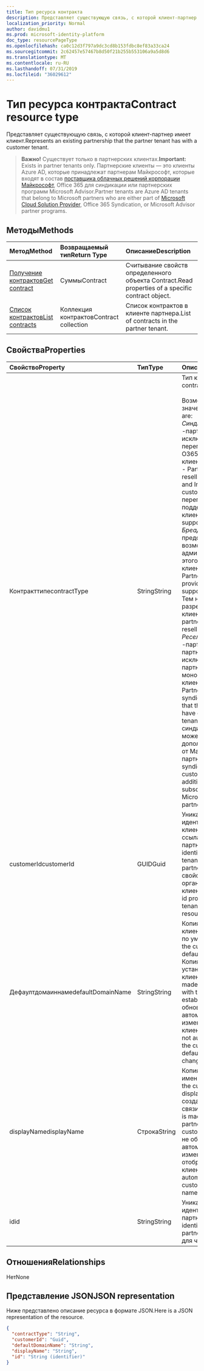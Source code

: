 ```yaml
---
title: Тип ресурса контракта
description: Представляет существующую связь, с которой клиент-партнер имеет клиент.
localization_priority: Normal
author: davidmu1
ms.prod: microsoft-identity-platform
doc_type: resourcePageType
ms.openlocfilehash: ca0c12d3f797a9dc3cd8b153fdbc8ef83a33ca24
ms.sourcegitcommit: 2c62457e57467b8d50f21b255b553106a9a5d8d6
ms.translationtype: MT
ms.contentlocale: ru-RU
ms.lasthandoff: 07/31/2019
ms.locfileid: "36029612"
---
```

# <a name="contract-resource-type"></a><span data-ttu-id="771e2-103">Тип ресурса контракта</span><span class="sxs-lookup"><span data-stu-id="771e2-103">Contract resource type</span></span>
<span data-ttu-id="771e2-104">Представляет существующую связь, с которой клиент-партнер имеет клиент.</span><span class="sxs-lookup"><span data-stu-id="771e2-104">Represents an existing partnership that the partner tenant has with a customer tenant.</span></span>

> <span data-ttu-id="771e2-105">**Важно!** Существует только в партнерских клиентах.</span><span class="sxs-lookup"><span data-stu-id="771e2-105">**Important:** Exists in partner tenants only.</span></span> <span data-ttu-id="771e2-106">Партнерские клиенты — это клиенты Azure AD, которые принадлежат партнерам Майкрософт, которые входят в состав [поставщика облачных решений корпорации Майкрософт](https://partnercenter.microsoft.com/en-us/partner/programs), Office 365 для синдикации или партнерских программ Microsoft Advisor.</span><span class="sxs-lookup"><span data-stu-id="771e2-106">Partner tenants are Azure AD tenants that belong to Microsoft partners who are either part of [Microsoft Cloud Solution Provider](https://partnercenter.microsoft.com/en-us/partner/programs), Office 365 Syndication, or Microsoft Advisor partner programs.</span></span>

## <a name="methods"></a><span data-ttu-id="771e2-107">Методы</span><span class="sxs-lookup"><span data-stu-id="771e2-107">Methods</span></span>

| <span data-ttu-id="771e2-108">Метод</span><span class="sxs-lookup"><span data-stu-id="771e2-108">Method</span></span>   | <span data-ttu-id="771e2-109">Возвращаемый тип</span><span class="sxs-lookup"><span data-stu-id="771e2-109">Return Type</span></span> | <span data-ttu-id="771e2-110">Описание</span><span class="sxs-lookup"><span data-stu-id="771e2-110">Description</span></span> |
|:---------------|:--------|:----------|
|[<span data-ttu-id="771e2-111">Получение контрактов</span><span class="sxs-lookup"><span data-stu-id="771e2-111">Get contract</span></span>](../api/contract-get.md) | <span data-ttu-id="771e2-112">Суммы</span><span class="sxs-lookup"><span data-stu-id="771e2-112">Contract</span></span> |<span data-ttu-id="771e2-113">Считывание свойств определенного объекта Contract.</span><span class="sxs-lookup"><span data-stu-id="771e2-113">Read properties of a specific contract object.</span></span> |
|[<span data-ttu-id="771e2-114">Список контрактов</span><span class="sxs-lookup"><span data-stu-id="771e2-114">List contracts</span></span>](../api/contract-list.md) | <span data-ttu-id="771e2-115">Коллекция контрактов</span><span class="sxs-lookup"><span data-stu-id="771e2-115">Contract collection</span></span> | <span data-ttu-id="771e2-116">Список контрактов в клиенте партнера.</span><span class="sxs-lookup"><span data-stu-id="771e2-116">List of contracts in the partner tenant.</span></span> |

## <a name="properties"></a><span data-ttu-id="771e2-117">Свойства</span><span class="sxs-lookup"><span data-stu-id="771e2-117">Properties</span></span>
| <span data-ttu-id="771e2-118">Свойство</span><span class="sxs-lookup"><span data-stu-id="771e2-118">Property</span></span>   | <span data-ttu-id="771e2-119">Тип</span><span class="sxs-lookup"><span data-stu-id="771e2-119">Type</span></span> | <span data-ttu-id="771e2-120">Описание</span><span class="sxs-lookup"><span data-stu-id="771e2-120">Description</span></span> |
|:---------------|:--------|:----------|
|<span data-ttu-id="771e2-121">Контракттипе</span><span class="sxs-lookup"><span data-stu-id="771e2-121">contractType</span></span>|<span data-ttu-id="771e2-122">String</span><span class="sxs-lookup"><span data-stu-id="771e2-122">String</span></span>|<span data-ttu-id="771e2-123">Тип контракта.</span><span class="sxs-lookup"><span data-stu-id="771e2-123">Type of contract.</span></span><br><br><span data-ttu-id="771e2-124">Возможные значения:</span><span class="sxs-lookup"><span data-stu-id="771e2-124">Possible values are:</span></span><br> <span data-ttu-id="771e2-125">*Синдикатионпартнер* -партнер, который исключительно перепродает и управляет O365 и Intune для этого клиента.</span><span class="sxs-lookup"><span data-stu-id="771e2-125">*SyndicationPartner* - Partner that exclusively resells and manages O365 and Intune for this customer.</span></span> <span data-ttu-id="771e2-126">Они перепродают и поддерживают своих клиентов.</span><span class="sxs-lookup"><span data-stu-id="771e2-126">They resell and support their customers.</span></span><br> <span data-ttu-id="771e2-127">*Бреадспартнер* -Partner предоставляет возможность администрирования для этого клиента.</span><span class="sxs-lookup"><span data-stu-id="771e2-127">*BreadthPartner* - Partner has the ability to provide administrative support for this customer.</span></span> <span data-ttu-id="771e2-128">Тем не менее, партнеру не разрешено перепродавать клиенту.</span><span class="sxs-lookup"><span data-stu-id="771e2-128">However, the partner is not allowed to resell to the customer.</span></span><br><span data-ttu-id="771e2-129">*Реселлерпартнер* -партнер, аналогичный партнеру синдикации, за исключением того, что партнер не имеет монопольного доступа к клиенту.</span><span class="sxs-lookup"><span data-stu-id="771e2-129">*ResellerPartner* - Partner that is similar to a syndication partner, except that the partner doesn’t have exclusive access to a tenant.</span></span> <span data-ttu-id="771e2-130">В случае синдикации клиент не может покупать дополнительные подписки от Майкрософт или других партнеров.</span><span class="sxs-lookup"><span data-stu-id="771e2-130">In the syndication case, the customer cannot buy additional direct subscriptions from Microsoft or from other partners.</span></span>|
|<span data-ttu-id="771e2-131">customerId</span><span class="sxs-lookup"><span data-stu-id="771e2-131">customerId</span></span>|<span data-ttu-id="771e2-132">GUID</span><span class="sxs-lookup"><span data-stu-id="771e2-132">Guid</span></span>|<span data-ttu-id="771e2-133">Уникальный идентификатор клиента клиента, на который ссылается это партнерство.</span><span class="sxs-lookup"><span data-stu-id="771e2-133">The unique identifier for the customer tenant referenced by this partnership.</span></span> <span data-ttu-id="771e2-134">Соответствует свойству ID ресурса организации клиента клиента.</span><span class="sxs-lookup"><span data-stu-id="771e2-134">Corresponds to the id property of the customer tenant's organization resource.</span></span> |
|<span data-ttu-id="771e2-135">Дефаултдомаиннаме</span><span class="sxs-lookup"><span data-stu-id="771e2-135">defaultDomainName</span></span>|<span data-ttu-id="771e2-136">String</span><span class="sxs-lookup"><span data-stu-id="771e2-136">String</span></span>|<span data-ttu-id="771e2-137">Копия доменного имени клиента, используемого по умолчанию.</span><span class="sxs-lookup"><span data-stu-id="771e2-137">A copy of the customer tenant's default domain name.</span></span> <span data-ttu-id="771e2-138">Копия создается при установке связи с клиентом.</span><span class="sxs-lookup"><span data-stu-id="771e2-138">The copy is made when the partnership with the customer is established.</span></span> <span data-ttu-id="771e2-139">Он не обновляется автоматически, если изменяется доменное имя клиента по умолчанию.</span><span class="sxs-lookup"><span data-stu-id="771e2-139">It is not automatically updated if the customer tenant's default domain name changes.</span></span>|
|<span data-ttu-id="771e2-140">displayName</span><span class="sxs-lookup"><span data-stu-id="771e2-140">displayName</span></span>|<span data-ttu-id="771e2-141">Строка</span><span class="sxs-lookup"><span data-stu-id="771e2-141">String</span></span>|<span data-ttu-id="771e2-142">Копия отображаемого имени клиента.</span><span class="sxs-lookup"><span data-stu-id="771e2-142">A copy of the customer tenant's display name.</span></span> <span data-ttu-id="771e2-143">Копия создается при установке связи с клиентом.</span><span class="sxs-lookup"><span data-stu-id="771e2-143">The copy is made when the partnership with the customer is established.</span></span> <span data-ttu-id="771e2-144">Он не обновляется автоматически при изменении отображаемого имени клиента клиента.</span><span class="sxs-lookup"><span data-stu-id="771e2-144">It is not automatically updated if the customer tenant's display name changes.</span></span>|
|<span data-ttu-id="771e2-145">id</span><span class="sxs-lookup"><span data-stu-id="771e2-145">id</span></span>|<span data-ttu-id="771e2-146">String</span><span class="sxs-lookup"><span data-stu-id="771e2-146">String</span></span>| <span data-ttu-id="771e2-147">Уникальный идентификатор партнерства.</span><span class="sxs-lookup"><span data-stu-id="771e2-147">The unique identifier for the partnership.</span></span> <span data-ttu-id="771e2-148">Ключ, только для чтения</span><span class="sxs-lookup"><span data-stu-id="771e2-148">Key, read-only</span></span> |

## <a name="relationships"></a><span data-ttu-id="771e2-149">Отношения</span><span class="sxs-lookup"><span data-stu-id="771e2-149">Relationships</span></span>
<span data-ttu-id="771e2-150">Нет</span><span class="sxs-lookup"><span data-stu-id="771e2-150">None</span></span>


## <a name="json-representation"></a><span data-ttu-id="771e2-151">Представление JSON</span><span class="sxs-lookup"><span data-stu-id="771e2-151">JSON representation</span></span>
<span data-ttu-id="771e2-152">Ниже представлено описание ресурса в формате JSON.</span><span class="sxs-lookup"><span data-stu-id="771e2-152">Here is a JSON representation of the resource.</span></span>

<!--{
  "blockType": "resource",
  "openType": true,
  "optionalProperties": [],
  "keyProperty": "id",
  "baseType": "microsoft.graph.directoryObject",
  "@odata.type": "microsoft.graph.contract"
}-->

```json
{
  "contractType": "String",
  "customerId": "Guid",
  "defaultDomainName": "String",
  "displayName": "String",
  "id": "String (identifier)"
}

```

<!-- uuid: 8fcb5dbc-d5aa-4681-8e31-b001d5168d79
2015-10-25 14:57:30 UTC -->
<!-- {
  "type": "#page.annotation",
  "description": "Contract resource",
  "keywords": "",
  "section": "documentation",
  "tocPath": ""
}-->
